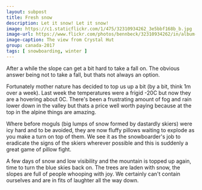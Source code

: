```yaml
---
layout: subpost
title: Fresh snow
description: Let it snow! Let it snow!
image: https://c1.staticflickr.com/1/475/32310934262_3e5bbf168b_b.jpg
image-url: https://www.flickr.com/photos/bennbeck/32310934262/in/album-72157675534525443/
image-caption: The view from Crystal Hut
group: canada-2017
tags: [ snowboarding, winter ]
---
```


After a while the slope can get a bit hard to take a fall on. The obvious answer being not to take a fall, but thats not always an option.

Fortunately mother nature has decided to top us up a bit (by a bit, think 1m over a week). Last week the temperatures were a frigid -20C
but now they are a hovering about 0C. There's been a frustrating amount of fog and rain lower down in the valley but thats a price well worth paying
because at the top in the alpine things are amazing.

Where before moguls (big lumps of snow formed by dastardly skiers) were icy hard and to be avoided, they are now fluffy pillows waiting to explode as you
make a turn on top of them. We see it as the snowboarder's job to eradicate the signs of the skiers wherever possible and this is suddenly a great game
of pillow fight.

A few days of snow and low visibility and the mountain is topped up again, time to turn the blue skies back on. The trees are laden with snow, the slopes are full
of people whooping with joy. We certainly can't contain ourselves and are in fits of laughter all the way down.